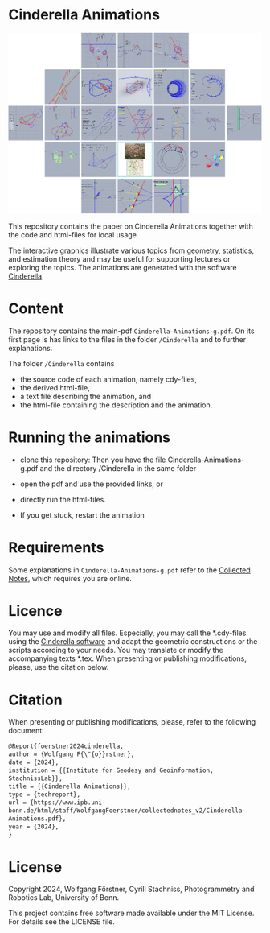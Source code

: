 # Cinderella Animations

![](pics/logo-CA.png)

This repository contains the paper on Cinderella Animations together with the code and html-files for  local usage.

The interactive graphics illustrate various topics from geometry, statistics, and estimation theory and may be useful for supporting lectures or exploring the topics. The animations are generated with the software [Cinderella](https://www.cinderella.de/tiki-index.php).

# Content

The repository contains the main-pdf `Cinderella-Animations-g.pdf`. On its first page is has links to the files in the folder `/Cinderella` and to further explanations. 

The folder `/Cinderella` contains
* the source code of each animation, namely cdy-files, 
* the derived html-file,
* a text file describing the animation, and 
* the html-file containing the description and the animation.


# Running the animations

* clone this repository: Then you have the file Cinderella-Animations-g.pdf and the directory /Cinderella in the same folder

* open the pdf and use the provided links, or

* directly run the html-files.

* If you get stuck, restart the animation

# Requirements

Some explanations in `Cinderella-Animations-g.pdf` refer to the [Collected Notes](https://www.ipb.uni-bonn.de/html/staff/WolfgangFoerstner/collectednotes_v2/main-Lecturenotes.pdf), which requires you are online.

# Licence

You may use and modify all files. Especially, you may call the *.cdy-files using the [Cinderella software](https://beta.cinderella.de/) and adapt the geometric constructions or the scripts according to your needs. You may translate or modify the accompanying texts *.tex. When presenting or publishing modifications, please, use the citation below.



# Citation

When presenting or publishing modifications, please, refer to the following document:

```
@Report{foerstner2024cinderella,
author = {Wolfgang F{\"{o}}rstner},
date = {2024},
institution = {{Institute for Geodesy and Geoinformation, StachnissLab}},
title = {{Cinderella Animations}},
type = {techreport},
url = {https://www.ipb.uni-bonn.de/html/staff/WolfgangFoerstner/collectednotes_v2/Cinderella-Animations.pdf},
year = {2024},
}

```

# License
Copyright 2024, Wolfgang Förstner, Cyrill Stachniss, Photogrammetry and Robotics Lab, University of Bonn.

This project contains free software made available under the MIT License. For details see the LICENSE file.
